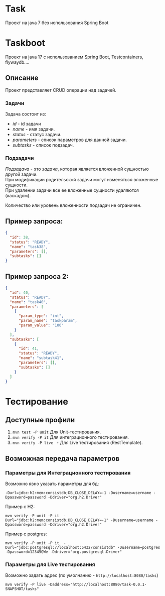 # Task

Проект на java 7 без использования Spring Boot

# Taskboot

Проект на java 17 с использованием Spring Boot, Testcontainers, flywaydb....

## Описание

Проект представляет CRUD операции над задачей.

### Задачи

Задача состоит из:

* _id_ - id задачи
* _name_ - имя задачи.
* _status_ - статус задачи.
* _parameters_ - список параметров для данной задачи.
* _subtasks_ - список подзадач.

### Подзадачи

_Подзадача_ - это _задача_, которая является вложенной сущностью другой задачи.
<br>При модификации родительской задачи могут изменяться вложенные сущности.
<br>При удалении задачи все ее вложенные сущности удаляются (каскадом).

Количество или уровень вложенности подзадач не ограничен.

## Пример запроса:

```json
{
  "id": 38,
  "status": "READY",
  "name": "task38",
  "parameters": [],
  "subtasks": []
}
```

## Пример запроса 2:

```json
{
  "id": 40,
  "status": "READY",
  "name": "task40",
  "parameters": [
    {
      "param_type": "int",
      "param_name": "taskparam",
      "param_value": "100"
    }
  ],
  "subtasks": [
    {
      "id": 41,
      "status": "READY",
      "name": "subtask41",
      "parameters": [],
      "subtasks": []
    }
  ]
}
```

# Тестирование

## Доступные профили

1. ```mvn test -P unit```  Для Unit-тестирования.
2. ```mvn verify -P it``` Для интеграционного тестирования.
3. ```mvn verify -P live ``` - Для Live тестирования (RestTemplate).

## Возможная передача параметров

### Параметры для Интеграционного тестирования

Возможно явно указать параметры для бд:

```        
-Durl=jdbc:h2:mem:consistdb;DB_CLOSE_DELAY=-1 -Dusername=username -Dpassword=password -Ddriver="org.h2.Driver"
```

Пример с H2:

```
mvn verify -P unit -P it  -Durl="jdbc:h2:mem:consistdb;DB_CLOSE_DELAY=-1" -Dusername=username -Dpassword=password -Ddriver="org.h2.Driver"
```

Пример с postgres:

```
mvn verify -P unit -P it  -Durl="jdbc:postgresql://localhost:5432/consistdb" -Dusername=postgres -Dpassword=12345QWe -Ddriver="org.postgresql.Driver"
```

### Параметры для Live тестирования

Возможно задать адрес (по умолчанию - ```http://localhost:8080/tasks```)

```
mvn verify -P live -Daddress="http://localhost:8080/task-0.0.1-SNAPSHOT/tasks"
```

